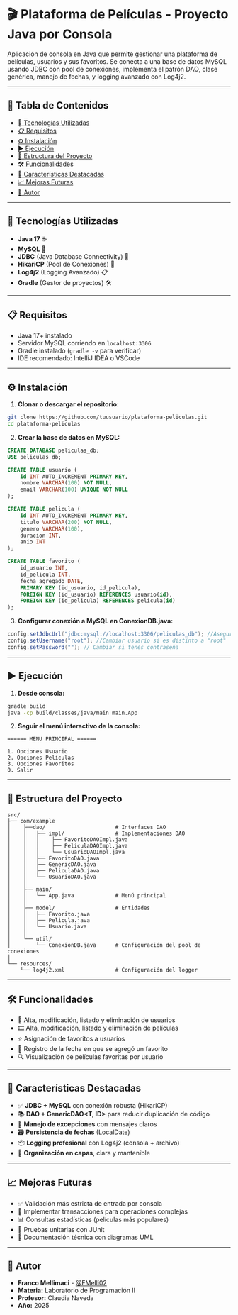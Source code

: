 # 🎬 Plataforma de Películas - Proyecto Java por Consola

Aplicación de consola en Java que permite gestionar una plataforma de películas, usuarios y sus favoritos. Se conecta a una base de datos MySQL usando JDBC con pool de conexiones, implementa el patrón DAO, clase genérica, manejo de fechas, y logging avanzado con Log4j2.

---

## 📑 Tabla de Contenidos

- [🚀 Tecnologías Utilizadas](#-tecnologías-utilizadas)
- [📋 Requisitos](#-requisitos)
- [⚙️ Instalación](#-instalación)
- [▶️ Ejecución](#-ejecución)
- [🧩 Estructura del Proyecto](#-estructura-del-proyecto)
- [🛠️ Funcionalidades](#-funcionalidades)
- [🎁 Características Destacadas](#-características-destacadas)
- [📈 Mejoras Futuras](#-mejoras-futuras)
- [🧑‍ Autor](#-autor)

---

## 🚀 Tecnologías Utilizadas

- **Java 17** ☕
- **MySQL** 🐬
- **JDBC** (Java Database Connectivity) 🔌
- **HikariCP** (Pool de Conexiones) 🚰
- **Log4j2** (Logging Avanzado) 📋
- **Gradle** (Gestor de proyectos) 🛠️

---

## 📋 Requisitos

- Java 17+ instalado
- Servidor MySQL corriendo en `localhost:3306`
- Gradle instalado (`gradle -v` para verificar)
- IDE recomendado: IntelliJ IDEA o VSCode

---

## ⚙️ Instalación

1. **Clonar o descargar el repositorio:**
```bash
git clone https://github.com/tuusuario/plataforma-peliculas.git
cd plataforma-peliculas
```
2. **Crear la base de datos en MySQL:**
```sql
CREATE DATABASE peliculas_db;
USE peliculas_db;

CREATE TABLE usuario (
    id INT AUTO_INCREMENT PRIMARY KEY,
    nombre VARCHAR(100) NOT NULL,
    email VARCHAR(100) UNIQUE NOT NULL
);

CREATE TABLE pelicula (
    id INT AUTO_INCREMENT PRIMARY KEY,
    titulo VARCHAR(200) NOT NULL,
    genero VARCHAR(100),
    duracion INT,
    anio INT
);

CREATE TABLE favorito (
    id_usuario INT,
    id_pelicula INT,
    fecha_agregado DATE,
    PRIMARY KEY (id_usuario, id_pelicula),
    FOREIGN KEY (id_usuario) REFERENCES usuario(id),
    FOREIGN KEY (id_pelicula) REFERENCES pelicula(id)
);
```
3. **Configurar conexión a MySQL en ConexionDB.java:**
```java
config.setJdbcUrl("jdbc:mysql://localhost:3306/peliculas_db"); //Asegurate de que la base de datos es la correcta
config.setUsername("root"); //Cambiar usuario si es distinto a "root"
config.setPassword(""); // Cambiar si tenés contraseña
```

---

## ▶️ Ejecución
1. **Desde consola:**
```bash
gradle build
java -cp build/classes/java/main main.App
```
2. **Seguir el menú interactivo de la consola:**
```
====== MENU PRINCIPAL ======

1. Opciones Usuario
2. Opciones Películas
3. Opciones Favoritos
0. Salir
```

---

## 🧩 Estructura del Proyecto
```text
src/
├── com/example
│    ├──dao/                      # Interfaces DAO
│    │   ├── impl/                # Implementaciones DAO
│    │   │    ├── FavoritoDAOImpl.java
│    │   │    ├── PeliculaDAOImpl.java
│    │   │    └── UsuarioDAOImpl.java
│    │   ├── FavoritoDAO.java
│    │   ├── GenericDAO.java
│    │   ├── PeliculaDAO.java
│    │   └── UsuarioDAO.java
│    │
│    ├── main/
│    │   └── App.java             # Menú principal
│    │
│    ├── model/                   # Entidades
│    │   ├── Favorito.java
│    │   ├── Pelicula.java
│    │   └── Usuario.java
│    │
│    └── util/
│        └── ConexionDB.java      # Configuración del pool de conexiones
│
└── resources/
    └── log4j2.xml                # Configuración del logger
```

---

## 🛠️ Funcionalidades
- 👤 Alta, modificación, listado y eliminación de usuarios
- 🎞️ Alta, modificación, listado y eliminación de películas
- ⭐ Asignación de favoritos a usuarios
- 📅 Registro de la fecha en que se agregó un favorito
- 🔍 Visualización de películas favoritas por usuario

---

## 🎁 Características Destacadas
- ✅ **JDBC + MySQL** con conexión robusta (HikariCP)
- 📚 **DAO + GenericDAO<T, ID>** para reducir duplicación de código
- 🧵 **Manejo de excepciones** con mensajes claros
- 🗃️ **Persistencia de fechas** (LocalDate)
- 📦 **Logging profesional** con Log4j2 (consola + archivo)
- 🧱 **Organización en capas**, clara y mantenible

---

## 📈 Mejoras Futuras
- ✅ Validación más estricta de entrada por consola
- 🔄 Implementar transacciones para operaciones complejas
- 📊 Consultas estadísticas (películas más populares)
- 🧪 Pruebas unitarias con JUnit
- 🧾 Documentación técnica con diagramas UML

---

## 🧑‍ Autor
- **Franco Mellimaci** - [@FMelli02](https://github.com/FMelli02)
- **Materia:** Laboratorio de Programación II
- **Profesor:** Claudia Naveda
- **Año:** 2025